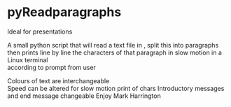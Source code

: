 # pyReadparagraphs
Ideal for presentations

A small python script that will read a text file  in ,  split this into paragraphs  
then prints  line  by line  the characters of that paragraph in slow motion in  a Linux terminal  
according to prompt  from user 
 
Colours of text are interchangeable  
Speed can be altered  for slow  motion print of chars
Introductory messages and end message  changeable 
Enjoy 
Mark Harrington 


